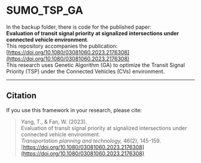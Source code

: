 # SUMO_TSP_GA
In the backup folder, there is code for the published paper:  
**Evaluation of transit signal priority at signalized intersections under connected vehicle environment**.  
This repository accompanies the publication:   
[https://doi.org/10.1080/03081060.2023.2176308](https://doi.org/10.1080/03081060.2023.2176308)  
This research uses Genetic Algorithm (GA) to optimize the Transit Signal Priority (TSP) under the Connected Vehicles (CVs) environment.

---

## Citation
If you use this framework in your research, please cite:

> Yang, T., & Fan, W. (2023).  
> Evaluation of transit signal priority at signalized intersections under connected vehicle environment.  
> *Transportation planning and technology,* 46(2), 145-159.  
> [https://doi.org/10.1080/03081060.2023.2176308](https://doi.org/10.1080/03081060.2023.2176308)
> 

